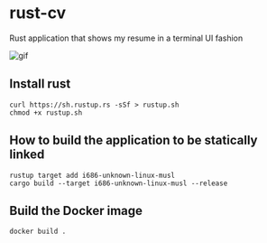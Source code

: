 # rust-cv
Rust application that shows my resume in a terminal UI fashion

![gif](https://raw.githubusercontent.com/maitesin/rust-cv/master/cv.gif)

## Install rust

```
curl https://sh.rustup.rs -sSf > rustup.sh
chmod +x rustup.sh
```

## How to build the application to be statically linked

```
rustup target add i686-unknown-linux-musl
cargo build --target i686-unknown-linux-musl --release
```

## Build the Docker image

```
docker build .
```
